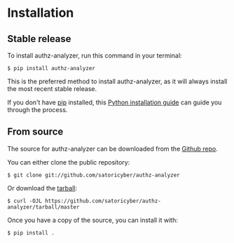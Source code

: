 # Installation

## Stable release

To install authz-analyzer, run this command in your
terminal:

``` console
$ pip install authz-analyzer
```

This is the preferred method to install authz-analyzer, as it will always install the most recent stable release.

If you don't have [pip][] installed, this [Python installation guide][]
can guide you through the process.

## From source

The source for authz-analyzer can be downloaded from
the [Github repo][].

You can either clone the public repository:

``` console
$ git clone git://github.com/satoricyber/authz-analyzer
```

Or download the [tarball][]:

``` console
$ curl -OJL https://github.com/satoricyber/authz-analyzer/tarball/master
```

Once you have a copy of the source, you can install it with:

``` console
$ pip install .
```

  [pip]: https://pip.pypa.io
  [Python installation guide]: http://docs.python-guide.org/en/latest/starting/installation/
  [Github repo]: https://github.com/%7B%7B%20cookiecutter.github_username%20%7D%7D/%7B%7B%20cookiecutter.project_slug%20%7D%7D
  [tarball]: https://github.com/%7B%7B%20cookiecutter.github_username%20%7D%7D/%7B%7B%20cookiecutter.project_slug%20%7D%7D/tarball/master
